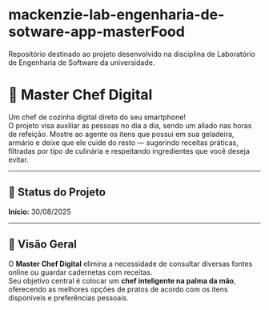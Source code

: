 # mackenzie-lab-engenharia-de-sotware-app-masterFood
Repositório destinado ao projeto desenvolvido na disciplina de Laboratório de Engenharia de Software da universidade.

# 🍳 Master Chef Digital  

Um chef de cozinha digital direto do seu smartphone!  
O projeto visa auxiliar as pessoas no dia a dia, sendo um aliado nas horas de refeição. Mostre ao agente os itens que possui em sua geladeira, armário e deixe que ele cuide do resto — sugerindo receitas práticas, filtradas por tipo de culinária e respeitando ingredientes que você deseja evitar.  

---

## 📅 Status do Projeto  
**Início:** 30/08/2025  

---

## 📝 Visão Geral  
O **Master Chef Digital** elimina a necessidade de consultar diversas fontes online ou guardar cadernetas com receitas.  
Seu objetivo central é colocar um **chef inteligente na palma da mão**, oferecendo as melhores opções de pratos de acordo com os itens disponíveis e preferências pessoais.  
